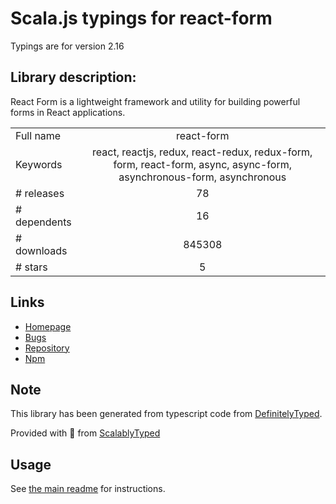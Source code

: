 
# Scala.js typings for react-form

Typings are for version 2.16

## Library description:
React Form is a lightweight framework and utility for building powerful forms in React applications.

|                    |                 |
| ------------------ | :-------------: |
| Full name          | react-form |
| Keywords           | react, reactjs, redux, react-redux, redux-form, form, react-form, async, async-form, asynchronous-form, asynchronous |
| # releases         | 78 |
| # dependents       | 16 |
| # downloads        | 845308 |
| # stars            | 5 |

## Links
- [Homepage](https://github.com/react-tools/react-form#readme)
- [Bugs](https://github.com/react-tools/react-form/issues)
- [Repository](https://github.com/react-tools/react-form)
- [Npm](https://www.npmjs.com/package/react-form)
    


## Note
This library has been generated from typescript code from [DefinitelyTyped](https://definitelytyped.org).

Provided with :purple_heart: from [ScalablyTyped](https://github.com/oyvindberg/ScalablyTyped)

## Usage
See [the main readme](../../readme.md) for instructions.


